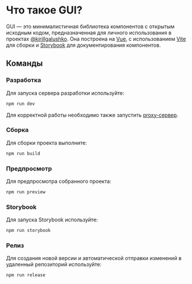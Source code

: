 # Что такое GUI?

GUI — это минималистичная библиотека компонентов с открытым исходным кодом, предназначенная для личного использования в проектах [@kirillgalushko](https://github.com/kirillgalushko). Она построена на [Vue](https://vuejs.org/), с использованием [Vite](https://vite.dev/) для сборки и [Storybook](https://storybook.js.org/) для документирования компонентов.

## Команды

### Разработка

Для запуска сервера разработки используйте:

```bash
npm run dev
```

Для корректной работы необходимо также запустить [proxy-сервер](https://github.com/kirillgalushko/cors-proxy).

### Сборка

Для сборки проекта выполните:

```bash
npm run build
```

### Предпросмотр

Для предпросмотра собранного проекта:

```bash
npm run preview
```

### Storybook

Для запуска Storybook используйте:

```bash
npm run storybook
```

### Релиз

Для создания новой версии и автоматической отправки изменений в удаленный репозиторий используйте:

```bash
npm run release
```
